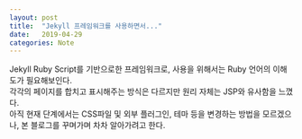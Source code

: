 ```yaml
---
layout: post
title:  "Jekyll 프레임워크를 사용하면서..."
date:   2019-04-29
categories: Note
---
```

Jekyll Ruby Script를 기반으로한 프레임워크로, 사용을 위해서는 Ruby 언어의 이해도가 필요해보인다.<br>
각각의 페이지를 합치고 표시해주는 방식은 다르지만 원리 자체는 JSP와 유사함을 느꼈다.<br>
아직 현재 단계에서는 CSS파일 및 외부 플러그인, 테마 등을 변경하는 방법을 모르겠으나, 본 블로그를 꾸며가며 차차 알아가려고 한다.